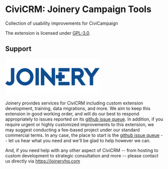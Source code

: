# CiviCRM: Joinery Campaign Tools

Collection of usability improvements for CiviCampaign

The extension is licensed under [GPL-3.0](LICENSE.txt).

## Support
![screenshot](/images/joinery-logo.png)

Joinery provides services for CiviCRM including custom extension development, training, data migrations, and more. We aim to keep this extension in good working order, and will do our best to respond appropriately to issues reported on its [github issue queue](https://github.com/twomice/com.joineryhq.campaigntools/issues). In addition, if you require urgent or highly customized improvements to this extension, we may suggest conducting a fee-based project under our standard commercial terms.  In any case, the place to start is the [github issue queue](https://github.com/twomice/com.campaigntools.easyipn/issues) -- let us hear what you need and we'll be glad to help however we can.

And, if you need help with any other aspect of CiviCRM -- from hosting to custom development to strategic consultation and more -- please contact us directly via https://joineryhq.com

